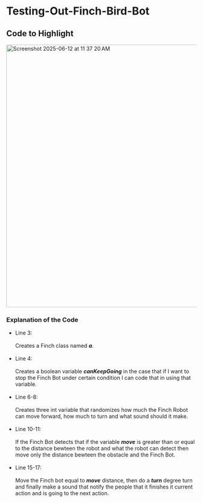 # Testing-Out-Finch-Bird-Bot

## Code to Highlight

<img width="696" alt="Screenshot 2025-06-12 at 11 37 20 AM" src="https://github.com/user-attachments/assets/0c1cc102-246c-40eb-894b-3b39bcd5a0c9" />

### Explanation of the Code

- Line 3: <br /><br />Creates a Finch class named ***a***.<br /><br />
- Line 4: <br /><br />Creates a boolean variable ***canKeepGoing*** in the case that if I want to stop the Finch Bot under certain condition I can code that in using that variable.<br /><br />
- Line 6-8: <br /><br />Creates three int variable that randomizes how much the Finch Robot can move forward, how much to turn and what sound should it make.<br /><br />
- Line 10-11: <br /><br />If the Finch Bot detects that if the variable ***move*** is greater than or equal to the distance bewteen the robot and what the robot can detect then move only the distance bewteen the obstacle and the Finch Bot.<br /><br />
- Line 15-17:<br /><br />Move the Finch bot equal to ***move*** distance, then do a ***turn*** degree turn and finally make a sound that notify the people that it finishes it current action and is going to the next action.<br /><br />
